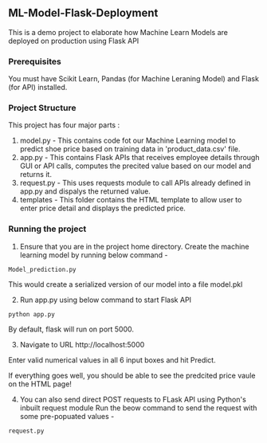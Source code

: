 ## ML-Model-Flask-Deployment
This is a demo project to elaborate how Machine Learn Models are deployed on production using Flask API

### Prerequisites
You must have Scikit Learn, Pandas (for Machine Leraning Model) and Flask (for API) installed.

### Project Structure
This project has four major parts :
1. model.py - This contains code fot our Machine Learning model to predict shoe price  based on training data in 'product_data.csv' file.
2. app.py - This contains Flask APIs that receives employee details through GUI or API calls, computes the precited value based on our model and returns it.
3. request.py - This uses requests module to call APIs already defined in app.py and dispalys the returned value.
4. templates - This folder contains the HTML template to allow user to enter price detail and displays the predicted price.

### Running the project
1. Ensure that you are in the project home directory. Create the machine learning model by running below command -
```
Model_prediction.py
```
This would create a serialized version of our model into a file model.pkl

2. Run app.py using below command to start Flask API
```
python app.py
```
By default, flask will run on port 5000.

3. Navigate to URL http://localhost:5000


Enter valid numerical values in all 6 input boxes and hit Predict.

If everything goes well, you should  be able to see the predcited price vaule on the HTML page!


4. You can also send direct POST requests to FLask API using Python's inbuilt request module
Run the beow command to send the request with some pre-popuated values -
```
request.py
```
